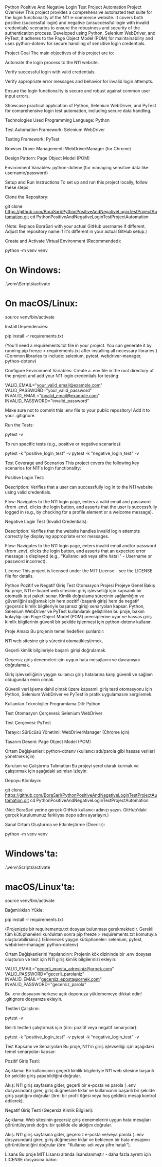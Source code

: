 Python Positive And Negative Login Test Project Automation
Project Overview
This project provides a comprehensive automated test suite for the login functionality of the N11 e-commerce website. It covers both positive (successful login) and negative (unsuccessful login with invalid credentials) scenarios to ensure the robustness and security of the authentication process. Developed using Python, Selenium WebDriver, and PyTest, it adheres to the Page Object Model (POM) for maintainability and uses python-dotenv for secure handling of sensitive login credentials.

Project Goal
The main objectives of this project are to:

Automate the login process to the N11 website.

Verify successful login with valid credentials.

Verify appropriate error messages and behavior for invalid login attempts.

Ensure the login functionality is secure and robust against common user input errors.

Showcase practical application of Python, Selenium WebDriver, and PyTest for comprehensive login test automation, including secure data handling.

Technologies Used
Programming Language: Python

Test Automation Framework: Selenium WebDriver

Testing Framework: PyTest

Browser Driver Management: WebDriverManager (for Chrome)

Design Pattern: Page Object Model (POM)

Environment Variables: python-dotenv (for managing sensitive data like username/password)

Setup and Run Instructions
To set up and run this project locally, follow these steps:

Clone the Repository:

git clone https://github.com/BoraSari/PythonPositiveAndNegativeLoginTestProjectAutomation.git
cd PythonPositiveAndNegativeLoginTestProjectAutomation

(Note: Replace BoraSari with your actual GitHub username if different. Adjust the repository name if it's different in your actual GitHub setup.)

Create and Activate Virtual Environment (Recommended):

python -m venv venv
# On Windows:
.\venv\Scripts\activate
# On macOS/Linux:
source venv/bin/activate

Install Dependencies:

pip install -r requirements.txt

(You'll need a requirements.txt file in your project. You can generate it by running pip freeze > requirements.txt after installing all necessary libraries.)
(Common libraries to include: selenium, pytest, webdriver-manager, python-dotenv)

Configure Environment Variables:
Create a .env file in the root directory of the project and add your N11 login credentials for testing:

VALID_EMAIL="your_valid_email@example.com"
VALID_PASSWORD="your_valid_password"
INVALID_EMAIL="invalid_email@example.com"
INVALID_PASSWORD="invalid_password"

Make sure not to commit this .env file to your public repository! Add it to your .gitignore.

Run the Tests:

pytest -v

To run specific tests (e.g., positive or negative scenarios):

pytest -k "positive_login_test" -v
pytest -k "negative_login_test" -v

Test Coverage and Scenarios
This project covers the following key scenarios for N11's login functionality:

Positive Login Test:

Description: Verifies that a user can successfully log in to the N11 website using valid credentials.

Flow: Navigates to the N11 login page, enters a valid email and password (from .env), clicks the login button, and asserts that the user is successfully logged in (e.g., by checking for a profile element or a welcome message).

Negative Login Test (Invalid Credentials):

Description: Verifies that the website handles invalid login attempts correctly by displaying appropriate error messages.

Flow: Navigates to the N11 login page, enters invalid email and/or password (from .env), clicks the login button, and asserts that an expected error message is displayed (e.g., "Kullanıcı adı veya şifre hatalı" - Username or password incorrect).

License
This project is licensed under the MIT License - see the LICENSE file for details.

Python Pozitif ve Negatif Giriş Test Otomasyon Projesi
Projeye Genel Bakış
Bu proje, N11 e-ticaret web sitesinin giriş işlevselliği için kapsamlı bir otomatik test paketi sunar. Kimlik doğrulama sürecinin sağlamlığını ve güvenliğini sağlamak için hem pozitif (başarılı giriş) hem de negatif (geçersiz kimlik bilgileriyle başarısız giriş) senaryoları kapsar. Python, Selenium WebDriver ve PyTest kullanılarak geliştirilen bu proje, bakım kolaylığı için Page Object Model (POM) prensiplerine uyar ve hassas giriş kimlik bilgilerinin güvenli bir şekilde işlenmesi için python-dotenv kullanır.

Proje Amacı
Bu projenin temel hedefleri şunlardır:

N11 web sitesine giriş sürecini otomatikleştirmek.

Geçerli kimlik bilgileriyle başarılı girişi doğrulamak.

Geçersiz giriş denemeleri için uygun hata mesajlarını ve davranışını doğrulamak.

Giriş işlevselliğinin yaygın kullanıcı giriş hatalarına karşı güvenli ve sağlam olduğundan emin olmak.

Güvenli veri işleme dahil olmak üzere kapsamlı giriş testi otomasyonu için Python, Selenium WebDriver ve PyTest'in pratik uygulamasını sergilemek.

Kullanılan Teknolojiler
Programlama Dili: Python

Test Otomasyon Çerçevesi: Selenium WebDriver

Test Çerçevesi: PyTest

Tarayıcı Sürücüsü Yönetimi: WebDriverManager (Chrome için)

Tasarım Deseni: Page Object Model (POM)

Ortam Değişkenleri: python-dotenv (kullanıcı adı/parola gibi hassas verileri yönetmek için)

Kurulum ve Çalıştırma Talimatları
Bu projeyi yerel olarak kurmak ve çalıştırmak için aşağıdaki adımları izleyin:

Depoyu Klonlayın:

git clone https://github.com/BoraSari/PythonPositiveAndNegativeLoginTestProjectAutomation.git
cd PythonPositiveAndNegativeLoginTestProjectAutomation

(Not: BoraSari yerine gerçek GitHub kullanıcı adınızı yazın. GitHub'daki gerçek kurulumunuz farklıysa depo adını ayarlayın.)

Sanal Ortam Oluşturma ve Etkinleştirme (Önerilir):

python -m venv venv
# Windows'ta:
.\venv\Scripts\activate
# macOS/Linux'ta:
source venv/bin/activate

Bağımlılıkları Yükle:

pip install -r requirements.txt

(Projenizde bir requirements.txt dosyası bulunması gerekmektedir. Gerekli tüm kütüphaneleri kurduktan sonra pip freeze > requirements.txt komutuyla oluşturabilirsiniz.)
(Eklenecek yaygın kütüphaneler: selenium, pytest, webdriver-manager, python-dotenv)

Ortam Değişkenlerini Yapılandırın:
Projenin kök dizininde bir .env dosyası oluşturun ve test için N11 giriş kimlik bilgilerinizi ekleyin:

VALID_EMAIL="gecerli_eposta_adresiniz@ornek.com"
VALID_PASSWORD="gecerli_parolaniz"
INVALID_EMAIL="gecersiz_eposta@ornek.com"
INVALID_PASSWORD="gecersiz_parola"

Bu .env dosyasını herkese açık deponuza yüklememeye dikkat edin! .gitignore dosyanıza ekleyin.

Testleri Çalıştırın:

pytest -v

Belirli testleri çalıştırmak için (örn: pozitif veya negatif senaryolar):

pytest -k "positive_login_test" -v
pytest -k "negative_login_test" -v

Test Kapsamı ve Senaryoları
Bu proje, N11'in giriş işlevselliği için aşağıdaki temel senaryoları kapsar:

Pozitif Giriş Testi:

Açıklama: Bir kullanıcının geçerli kimlik bilgileriyle N11 web sitesine başarılı bir şekilde giriş yapabildiğini doğrular.

Akış: N11 giriş sayfasına gider, geçerli bir e-posta ve parola ( .env dosyasından) girer, giriş düğmesine tıklar ve kullanıcının başarılı bir şekilde giriş yaptığını doğrular (örn: bir profil öğesi veya hoş geldiniz mesajı kontrol edilerek).

Negatif Giriş Testi (Geçersiz Kimlik Bilgileri):

Açıklama: Web sitesinin geçersiz giriş denemelerini uygun hata mesajları görüntüleyerek doğru bir şekilde ele aldığını doğrular.

Akış: N11 giriş sayfasına gider, geçersiz e-posta ve/veya parola ( .env dosyasından) girer, giriş düğmesine tıklar ve beklenen bir hata mesajının görüntülendiğini doğrular (örn: "Kullanıcı adı veya şifre hatalı").

Lisans
Bu proje MIT Lisansı altında lisanslanmıştır - daha fazla ayrıntı için LICENSE dosyasına bakın.
